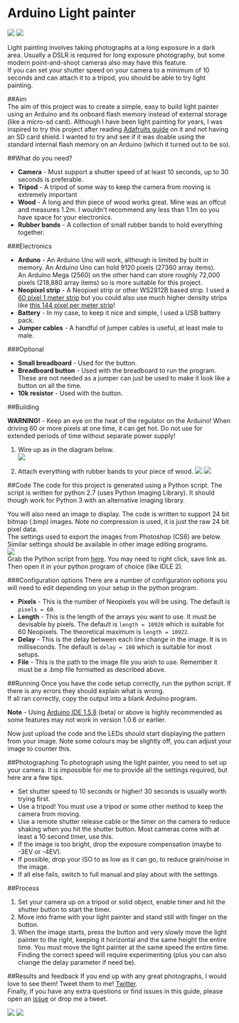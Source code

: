 Arduino Light painter
=============

![](images/pacman.jpg)
![](images/festival-of-light.jpg)

Light painting involves taking photographs at a long exposure in a dark area. Usually a DSLR is required for long exposure photography, but some modern point-and-shoot cameras also may have this feature.   
If you can set your shutter speed on your camera to a minimum of 10 seconds and can attach it to a tripod, you should be able to try light painting.     

##Aim   
The aim of this project was to create a simple, easy to build light painter using an Arduino and its onboard flash memory instead of external storage (like a micro-sd card). Although I have been light painting for years, I was inspired to try this project after reading [Adafruits guide](https://learn.adafruit.com/neopixel-painter/overview) on it and not having an SD card shield. I wanted to try and see if it was doable using the standard internal flash memory on an Arduino (which it turned out to be so).

##What do you need?
- **Camera** - Must support a shutter speed of at least 10 seconds, up to 30 seconds is preferable.   
- **Tripod** - A tripod of some way to keep the camera from moving is extremely important
- **Wood** - A long and thin piece of wood works great. Mine was an offcut and measures 1.2m. I wouldn't recommend any less than 1.1m so you have space for your electronics.
- **Rubber bands** - A collection of small rubber bands to hold everything together.   

###Electronics   
- **Arduno** - An Arduino Uno will work, although is limited by built in memory. An Arduino Uno can hold  9120 pixels (27360 array items).   
An Arduino Mega (2560) on the other hand can store roughly 72,000 pixels (218,880 array items) so is more suitable for this project.
- **Neopixel strip** - A Neopixel strip or other WS2812B based strip. I used a [60 pixel 1 meter strip](http://www.adafruit.com/products/1461) but you could also use much higher density strips like [this 144 pixel per meter strip](http://www.adafruit.com/products/1461)!
- **Battery** - In my case, to keep it nice and simple, I used a USB battery pack.
- **Jumper cables** - A handful of jumper cables is useful, at least male to male.

###Optional
- **Small breadboard** - Used for the button.
- **Breadboard button** - Used with the breadboard to run the program. These are not needed as a jumper can just be used to make it look like a button on all the time.
- **10k resistor** - Used with the button.


##Building
 
**WARNING!** - Keep an eye on the heat of the regulator on the Arduino!
When driving 60 or more pixels at one time, it can get hot. Do not use for extended periods of time without separate power supply!   
   
1. Wire up as in the diagram below.  
![](images/wiring-1.jpg)

2. Attach everything with rubber bands to your piece of wood.
![](images/building-1.jpg)
![](images/building-2.jpg)

##Code
The code for this project is generated using a Python script. The script is written for python 2.7 (uses Python Imaging Library). It should though work for Python 3 with an alternative imaging library.   
   
You will also need an image to display. The code is written to support 24 bit bitmap (.bmp) images. Note no compression is used, it is just the raw 24 bit pixel data.   
The settings used to export the images from Photoshop (CS6) are below. Similar settings should be available in other image editing programs.     
![](images/photoshop-settings.png)   
Grab the Python script from [here](LightPaintBuild.py). You may need to right click, save link as.   
Then open it in your python program of choice (like IDLE 2).  
   
###Configuration options
There are a number of configuration options you will need to edit depending on your setup in the python program.   
- **Pixels** - This is the number of Neopixels you will be using. The default is ```pixels = 60```.  
- **Length** - This is the length of the arrays you want to use. It must be devisable by pixels. The default is ```length = 10920``` which is suitable for 60 Neopixels. The theoretical maximum is ```length = 10922```.     
- **Delay** - This is the delay between each line change in the image. It is in milliseconds. The default is ```delay = 100``` which is suitable for most setups.
- **File** - This is the path to the image file you wish to use. Remember it must be a .bmp file formatted as described above.   

##Running
Once you have the code setup correctly, run the python script. If there is any errors they should explain what is wrong.   
If all ran correctly, copy the output into a blank Arduino program.   
   
**Note** - Using [Arduino IDE 1.5.8](http://arduino.cc/en/Main/Software) (beta) or above is highly recommended as some features may not work in version 1.0.6 or earlier.   
   
Now just upload the code and the LEDs should start displaying the pattern from your image. Note some colours may be slightly off, you can adjust your image to counter this.   

##Photographing
To photograph using the light painter, you need to set up your camera. It is impossible for me to provide all the settings required, but here are a few tips.
- Set shutter speed to 10 seconds or higher! 30 seconds is usually worth trying first.   
- Use a tripod! You must use a tripod or some other method to keep the camera from moving.   
- Use a remote shutter release cable or the timer on the camera to reduce shaking when you hit the shutter button. Most cameras come with at least a 10 second timer, use this.
- If the image is too bright, drop the exposure compensation (maybe to -3EV or -4EV).
- If possible, drop your ISO to as low as it can go, to reduce grain/noise in the image.   
- If all else fails, switch to full manual and play about with the settings.   

##Process
1. Set your camera up on a tripod or solid object, enable timer and hit the shutter button to start the timer.
2. Move into frame with your light painter and stand still with finger on the button.   
3. When the image starts, press the button and very slowly move the light painter to the right, keeping it horizontal and the same height the entire time. You must move the light painter at the same speed the entire time. Finding the correct speed will require experimenting (plus you can also change the delay parameter if need be).

##Results and feedback
If you end up with any great photographs, I would love to see them! Tweet them to me! [Twitter](http://twitter.com/gbaman1).   
Finally, if you have any extra questions or find issues in this guide, please open an [issue](https://github.com/gbaman/Light-painter/issues) or drop me a tweet.

![](images/mario.jpg)
![](images/rainbow.jpg)
